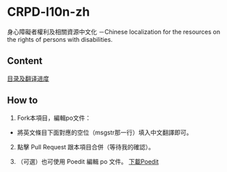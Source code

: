 # CRPD-l10n-zh
身心障礙者權利及相關資源中文化 －Chinese localization for the resources on the rights of persons with disabilities.

## Content
[目录及翻译进度](https://mdrights.github.io/beyond-psychiatry/CRPD-l10n/)

## How to
1. Fork本項目，編輯po文件：
  - 將英文條目下面對應的空位（msgstr那一行）填入中文翻譯即可。
2. 點擊 Pull Request 跟本項目合併（等待我的確認）。
  
3. （可選）也可使用 Poedit 編輯 po 文件。 [下載Poedit](https://poedit.net/)
